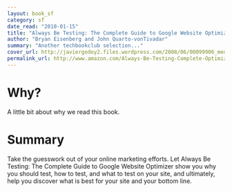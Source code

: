 ```yaml
---
layout: book_sf
category: sf
date_read: "2010-01-15"
title: "Always Be Testing: The Complete Guide to Google Website Optimizer"
author: "Bryan Eisenberg and John Quarto-vonTivadar"
summary: "Another techbookclub selection..."
cover_url: http://javiergodoy2.files.wordpress.com/2008/06/00099906_medium.jpeg
permalink_url: http://www.amazon.com/Always-Be-Testing-Complete-Optimizer/dp/0470290633/
---
```


# Why?
A little bit about why we read this book.

# Summary
Take the guesswork out of your online marketing efforts. Let Always Be Testing: The Complete Guide to Google Website Optimizer show you why you should test, how to test, and what to test on your site, and ultimately, help you discover what is best for your site and your bottom line.
